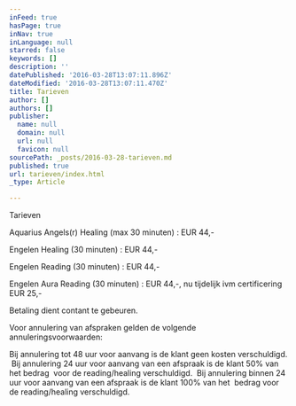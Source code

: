 ```yaml
---
inFeed: true
hasPage: true
inNav: true
inLanguage: null
starred: false
keywords: []
description: ''
datePublished: '2016-03-28T13:07:11.896Z'
dateModified: '2016-03-28T13:07:11.470Z'
title: Tarieven
author: []
authors: []
publisher:
  name: null
  domain: null
  url: null
  favicon: null
sourcePath: _posts/2016-03-28-tarieven.md
published: true
url: tarieven/index.html
_type: Article

---
```

Tarieven

Aquarius Angels(r) Healing (max 30 minuten)        : EUR 44,-

Engelen Healing (30 minuten)                                : EUR 44,- 

Engelen Reading (30 minuten)                               : EUR 44,-

Engelen Aura Reading (30 minuten)                      : EUR 44,-, nu tijdelijk ivm certificering EUR 25,-

Betaling dient contant te gebeuren. 

Voor annulering van afspraken gelden de volgende annuleringsvoorwaarden:  

Bij annulering tot 48 uur voor aanvang is de klant geen kosten verschuldigd.  Bij annulering 24 uur voor aanvang van een afspraak is de klant 50% van het bedrag  voor de reading/healing verschuldigd.  Bij annulering binnen 24 uur voor aanvang van een afspraak is de klant 100% van het  bedrag voor de reading/healing verschuldigd.